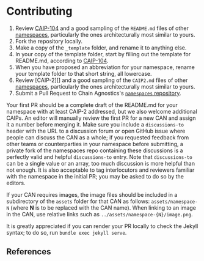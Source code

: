 # Contributing

 1. Review [CAIP-104][] and a good sampling of the `README.md` files of other [namespaces][], particularly the ones architecturally most similar to yours.
 2. Fork the repository locally.
 3. Make a copy of the `_template` folder, and rename it to anything else.
 4. In your copy of the template folder, start by filling out the template for README.md, according to [CAIP-104][].
 5. When you have proposed an abbreviation for your namespace, rename your template folder to that short string, all lowercase.
 6. Review [CAIP-2][] and a good sampling of the `CAIP2.md` files of other [namespaces][], particularly the ones architecturally most similar to yours.
 7. Submit a Pull Request to Chain Agnostics's [`namespaces` repository](https://github.com/ChainAgnostic/namespaces).

Your first PR should be a complete draft of the README.md for your namespace with at least CAIP-2 addressed, but we also welcome additional CAIPs. 
An editor will manually review the first PR for a new CAN and assign it a number before merging it. 
Make sure you include a `discussions-to` header with the URL to a discussion forum or open GitHub issue where people can discuss the CAN as a whole; if you requested feedback from other teams or counterparties in your namespace before submitting, a private fork of the namespaces repo containing these discussions is a perfectly valid and helpful `discussions-to` entry.
Note that `discussions-to` can be a single value or an array, too much discussion is more helpful than not enough.
It is also acceptable to tag interlocutors and reviewers familiar with the namespace in the initial PR; you may be asked to do so by the editors.

If your CAN requires images, the image files should be included in a subdirectory of the `assets` folder for that CAN as follows: `assets/namespace-N` (where **N** is to be replaced with the CAN name).
When linking to an image in the CAN, use relative links such as `../assets/namespace-{N}/image.png`.

It is greatly appreciated if you can render your PR locally to check the Jekyll syntax; to do so, run `bundle exec jekyll serve`.

## References

[CAIP-104]: https://ChainAgnostic.org/CAIPs/CAIPs-104
[namespaces]: https://namespaces.chainagnostic.org/